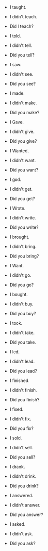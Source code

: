 - I taught.
- I didn't teach.
- Did I teach?

- I told.
- I didn't tell.
- Did you tell?

- I saw.
- I didn't see.
- Did you see?

- I made.
- I didn't make.
- Did you make?

- I Gave.
- I didn't give.
- Did you give?

- I Wanted.
- I didn't want.
- Did you want?

- I god.
- I didn't get.
- Did you get?

- I Wrote.
- I didn't write.
- Did you write?

- I brought.
- I didn't bring.
- Did you bring?

- I Want.
- I didn't go.
- Did you go?

- I bought.
- I didn't buy.
- Did you buy?

- I took.
- I didn't take.
- Did you take.

- I led.
- I didn't lead.
- Did you lead?

- I finished.
- I didn't finish.
- Did you finish?

- I fixed.
- I didn't fix.
- Did you fix?

- I sold.
- I didn't sell.
- Did you sell?

- I drank.
- I didn't drink.
- Did you drink?

- I answered.
- I didn't answer.
- Did you answer?

- I asked.
- I didn't ask.
- Did you ask?
